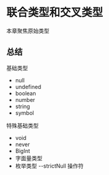 # 联合类型和交叉类型

本章聚焦原始类型


## 总结
基础类型
* null
* undefined
* boolean
* number
* string
* symbol

特殊基础类型
* void
* never
* BigInt
* 字面量类型
* 枚举类型
--strictNull 操作符